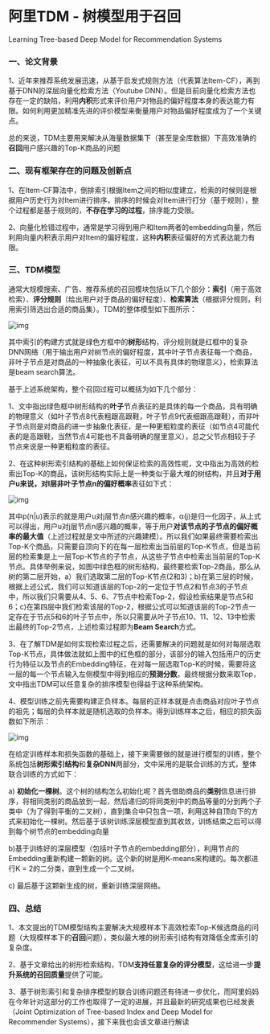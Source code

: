 # 阿里TDM - 树模型用于召回

Learning Tree-based Deep Model for Recommendation Systems

### 一、论文背景

1、近年来推荐系统发展迅速，从基于启发式规则方法（代表算法Item-CF），再到基于DNN的深层向量化检索方法（Youtube DNN）。但是目前向量化检索方法也存在一定的缺陷，利用**内积**形式来评价用户对物品的偏好程度本身的表达能力有限。如何利用更加精准先进的评价模型来衡量用户对物品偏好程度成为了一个关键点。

总的来说，TDM主要用来解决从海量数据集下（甚至是全库数据）下高效准确的**召回**用户感兴趣的Top-K商品的问题

### 二、现有框架存在的问题及创新点

1、在Item-CF算法中，倒排索引根据Item之间的相似度建立，检索的时候则是根据用户历史行为对Item进行排序，排序的时候会对Item进行打分（基于规则），整个过程都是基于规则的，**不存在学习的过程**，排序能力受限。

2、向量化检错过程中，通常是学习得到用户和Item两者的embedding向量，然后利用向量内积表示用户对Item的偏好程度，这种**内积**表征偏好的方式表达能力有限。



### **三、TDM模型**

通常大规模搜索、广告、推荐系统的召回模块包括以下几个部分：**索引**（用于高效检索）、**评分规则**（给出用户对于商品的偏好程度）、**检索算法**（根据评分规则，利用索引筛选出合适的商品集）。TDM的整体模型如下图所示：

![img](https://pic4.zhimg.com/80/v2-c7a1714f03e5a0f2dbd94d78db1e54f7_1440w.jpg)

其中索引的构建方式就是绿色方框中的**树形**结构，评分规则就是红框中的复杂DNN网络（用于输出用户对树节点的偏好程度，其中叶子节点表征每一个商品，非叶子节点是对商品的一种抽象化表征，可以不具有具体的物理意义），检索算法是beam search算法。

基于上述系统架构，整个召回过程可以概括为如下几个部分：

1、文中指出绿色框中树形结构的**叶子**节点表征的是具体的每一个商品，具有明确的物理意义（如叶子节点8代表粗跟高跟鞋，叶子节点9代表细跟高跟鞋），而非叶子节点则是对商品的进一步抽象化表征，是一种更粗粒度的表征（如节点4可能代表的是高跟鞋，当然节点4可能也不具备明确的屋里意义），总之父节点相较于子节点来说是一种更粗粒度的表征。

2、在这种树形索引结构的基础上如何保证检索的高效性呢，文中指出为高效的检索出Top-K的商品，该树形结构实际上是一种类似于最大堆的树结构，并且**对于用户u来说，对l层非叶子节点n的偏好概率**表征如下式：

![img](https://pic1.zhimg.com/80/v2-8ebbfb6037db2cedc564ee499b378548_1440w.png)

其中p(n|u)表示的就是用户u对j层节点n感兴趣的概率，α(j)是归一化因子，从上式可以得出，用户u对j层节点n感兴趣的概率，等于用户**对该节点的子节点的偏好概率的最大值**（上述过程就是文中所述的兴趣建模）。所以我们如果最终需要检索出Top-K个商品，只需要自顶向下的在每一层检索出当前层的Top-K节点，但是当前层的检索集是上一层Top-K节点的子节点，从这些子节点中检索出当前层的Top-K节点。具体举例来说，如图中绿色框的树形结构，最终要检索Top-2商品，那么从树的第二层开始，a）我们选取第二层的Top-K节点(2和3)；b)在第三层的时候，根据上述公式，我们可以知道该层的Top-2的一定位于节点2和节点3的子节点中，所以我们只需要从4、5、6、7节点中检索Top-2，假设检索结果是节点5和6；c)在第四层中我们检索该层的Top-2，根据公式可以知道该层的Top-2节点一定存在于节点5和6的叶子节点中，所以只需要从叶子节点10、11、12、13中检索出最终的Top-2节点，上述检索过程即为**Beam Search**方式。

3、在了解TDM是如何实现检索过程之后，还需要解决的问题就是如何对每层选取Top-K节点，具体做法就如上图中的红色框的部分，该部分的输入包括用户的历史行为特征以及节点的Embedding特征，在对每一层选取Top-K的时候，需要将这一层的每一个节点输入左侧模型中得到相应的**预测分数**，最终根据分数来取Top，文中指出TDM可以任意复杂的排序模型也得益于这种系统架构。

4、模型训练之前先需要构建正负样本。每层的正样本就是点击商品对应叶子节点的祖先；每层的负样本就是随机选取的负样本。得到训练样本之后，相应的损失函数如下所示：

![img](https://pic2.zhimg.com/80/v2-602d42670ed659caae66697d7f64f9ed_1440w.jpg)

在给定训练样本和损失函数的基础上，接下来需要做的就是进行模型的训练，整个系统包括**树形索引结构**和**复杂DNN**两部分，文中采用的是联合训练的方式，整体联合训练的方式如下：

a) **初始化一棵树**。这个树的结构怎么初始化呢？首先借助商品的**类别**信息进行排序，将相同类别的商品放到一起，然后递归的将同类别中的商品等量的分到两个子类中（为了得到平衡的二叉树），直到集合中只包含一项，利用这种自顶向下的方式来初始化一棵树。然后基于该树训练深层模型直到其收敛，训练结束之后可以得到每个树节点的embedding向量

b)基于训练好的深层模型（包括叶子节点的embedding部分），利用节点的Embedding重新构建一颗新的树。这个新的树是用K-means来构建的。每次都进行K = 2的二分类，直到生成一个二叉树。

c) 最后基于这颗新生成的树，重新训练深层网络。



### 四、总结

1、本文提出的TDM模型结构主要解决大规模样本下高效检索Top-K候选商品的问题（大规模样本下的**召回**问题），类似最大堆的树形索引结构有效降低全库索引的复杂度。

2、基于文章给出的树形检索结构，TDM**支持任意复杂的评分模型**，这给进一步**提升系统的召回质量**提供了可能。

3、基于树形索引和复杂排序模型的联合训练问题还有待进一步优化，而阿里妈妈在今年针对这部分的工作也取得了一定的进展，并且最新的研究成果也已经发表（Joint Optimization of Tree-based Index and Deep Model for Recommender Systems），接下来我也会该文章进行解读

